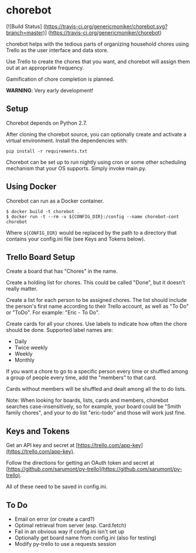 chorebot
========

[![Build Status]
(https://travis-ci.org/genericmoniker/chorebot.svg?branch=master)]
(https://travis-ci.org/genericmoniker/chorebot)

chorebot helps with the tedious parts of organizing household chores using
Trello as the user interface and data store.

Use Trello to create the chores that you want, and chorebot will assign them 
out at an appropriate frequency.
 
Gamification of chore completion is planned.

**WARNING**: Very early development!


Setup
-----

Chorebot depends on Python 2.7.

After cloning the chorebot source, you can optionally create and activate a 
virtual environment. Install the dependencies with:

    pip install -r requirements.txt

Chorebot can be set up to run nightly using cron or some other scheduling
mechanism that your OS supports. Simply invoke main.py.


Using Docker
------------

Chorebot can run as a Docker container.

    $ docker build -t chorebot .
    $ docker run -t --rm -v ${CONFIG_DIR}:/config --name chorebot-cont chorebot

Where `${CONFIG_DIR}` would be replaced by the path to a directory that
contains your config.ini file (see Keys and Tokens below).


Trello Board Setup
------------------

Create a board that has "Chores" in the name.

Create a holding list for chores. This could be called "Done", but it doesn't
really matter.

Create a list for each person to be assigned chores. The list should include 
the person's first name according to their Trello account, as well as "To Do"
or "ToDo". For example: "Eric - To Do".

Create cards for all your chores. Use labels to indicate how often the chore
should be done. Supported label names are:

* Daily
* Twice weekly
* Weekly
* Monthly

If you want a chore to go to a specific person every time or shuffled among a 
group of people every time, add the "members" to that card.

Cards without members will be shuffled and dealt among all the to do lists.

Note: When looking for boards, lists, cards and members, chorebot searches 
case-insensitively, so for example, your board could be "Smith family chores",
and your to do list "eric-todo" and those will work just fine.


Keys and Tokens
---------------

Get an API key and secret at 
[https://trello.com/app-key](https://trello.com/app-key).

Follow the directions for getting an OAuth token and secret at
[https://github.com/sarumont/py-trello](https://github.com/sarumont/py-trello).

All of these need to be saved in config.ini.


To Do
-----

* Email on error (or create a card?)
* Optimal retrieval from server (esp. Card.fetch)
* Fail in an obvious way if config.ini isn't set up
* Optionally get board name from config.ini (also for testing)
* Modify py-trello to use a requests session
